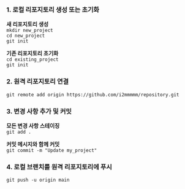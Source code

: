 ### 1. 로컬 리포지토리 생성 또는 초기화

**새 리포지토리 생성**  
`mkdir new_project`  
`cd new_project`  
`git init`

**기존 리포지토리 초기화**  
`cd existing_project`  
`git init`  

### 2. 원격 리포지토리 연결

`git remote add origin https://github.com/i2mmmmm/repository.git`  

### 3. 변경 사항 추가 및 커밋
**모든 변경 사항 스테이징**  
`git add .`

**커밋 메시지와 함께 커밋**  
`git commit -m "Update my_project"`

### 4. 로컬 브랜치를 원격 리포지토리에 푸시
`git push -u origin main`

